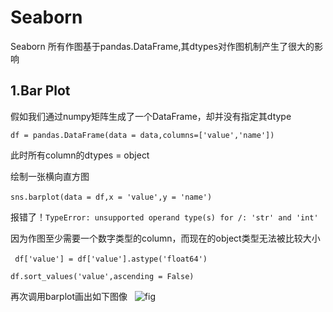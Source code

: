 # Seaborn  

Seaborn 所有作图基于pandas.DataFrame,其dtypes对作图机制产生了很大的影响  

## 1.Bar Plot  

假如我们通过numpy矩阵生成了一个DataFrame，却并没有指定其dtype  

```df = pandas.DataFrame(data = data,columns=['value','name'])```   

此时所有column的dtypes = object  

绘制一张横向直方图  

```sns.barplot(data = df,x = 'value',y = 'name')```  

报错了！``` TypeError: unsupported operand type(s) for /: 'str' and 'int' ```  

因为作图至少需要一个数字类型的column，而现在的object类型无法被比较大小  

``` df['value'] = df['value'].astype('float64')```   

``` df.sort_values('value',ascending = False) ```

再次调用barplot画出如下图像  
![fig]('figures\\barplot1.png')


